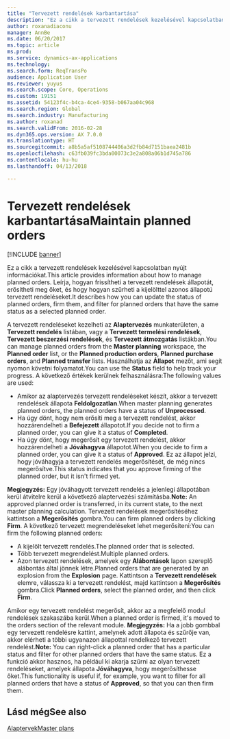 ```yaml
---
title: "Tervezett rendelések karbantartása"
description: "Ez a cikk a tervezett rendelések kezelésével kapcsolatban nyújt információkat. Leírja, hogyan frissítheti a tervezett rendelések állapotát, erősítheti meg őket, és hogy hogyan szűrheti a kijelölttel azonos állapotú tervezett rendeléseket."
author: roxanadiaconu
manager: AnnBe
ms.date: 06/20/2017
ms.topic: article
ms.prod: 
ms.service: dynamics-ax-applications
ms.technology: 
ms.search.form: ReqTransPo
audience: Application User
ms.reviewer: yuyus
ms.search.scope: Core, Operations
ms.custom: 19151
ms.assetid: 54123f4c-b4ca-4ce4-9358-b067aa04c968
ms.search.region: Global
ms.search.industry: Manufacturing
ms.author: roxanad
ms.search.validFrom: 2016-02-28
ms.dyn365.ops.version: AX 7.0.0
ms.translationtype: HT
ms.sourcegitcommit: a8b5a5af5108744406a3d2fb84d7151baea2481b
ms.openlocfilehash: c63fb039fc3bda00073c3e2a808a06b1d745a786
ms.contentlocale: hu-hu
ms.lasthandoff: 04/13/2018

---
```


# <a name="maintain-planned-orders"></a><span data-ttu-id="6979a-104">Tervezett rendelések karbantartása</span><span class="sxs-lookup"><span data-stu-id="6979a-104">Maintain planned orders</span></span>

[!INCLUDE [banner](../includes/banner.md)]

<span data-ttu-id="6979a-105">Ez a cikk a tervezett rendelések kezelésével kapcsolatban nyújt információkat.</span><span class="sxs-lookup"><span data-stu-id="6979a-105">This article provides information about how to manage planned orders.</span></span> <span data-ttu-id="6979a-106">Leírja, hogyan frissítheti a tervezett rendelések állapotát, erősítheti meg őket, és hogy hogyan szűrheti a kijelölttel azonos állapotú tervezett rendeléseket.</span><span class="sxs-lookup"><span data-stu-id="6979a-106">It describes how you can update the status of planned orders, firm them, and filter for planned orders that have the same status as a selected planned order.</span></span>

<span data-ttu-id="6979a-107">A tervezett rendeléseket kezelheti az **Alaptervezés** munkaterületen, a **Tervezett rendelés** listában, vagy a **Tervezett termelési rendelések**, **Tervezett beszerzési rendelések**, és **Tervezett átmozgatás** listákban.</span><span class="sxs-lookup"><span data-stu-id="6979a-107">You can manage planned orders from the **Master planning** workspace, the **Planned order** list, or the **Planned production orders**, **Planned purchase orders**, and **Planned transfer** lists.</span></span> <span data-ttu-id="6979a-108">Használhatja az **Állapot** mezőt, ami segít nyomon követni folyamatot.</span><span class="sxs-lookup"><span data-stu-id="6979a-108">You can use the **Status** field to help track your progress.</span></span> <span data-ttu-id="6979a-109">A következő értékek kerülnek felhasználásra:</span><span class="sxs-lookup"><span data-stu-id="6979a-109">The following values are used:</span></span>

-   <span data-ttu-id="6979a-110">Amikor az alaptervezés tervezett rendeléseket készít, akkor a tervezett rendelések állapota **Feldolgozatlan**.</span><span class="sxs-lookup"><span data-stu-id="6979a-110">When master planning generates planned orders, the planned orders have a status of **Unprocessed**.</span></span>
-   <span data-ttu-id="6979a-111">Ha úgy dönt, hogy nem erősíti meg a tervezett rendelést, akkor hozzárendelheti a **Befejezett** állapotot.</span><span class="sxs-lookup"><span data-stu-id="6979a-111">If you decide not to firm a planned order, you can give it a status of **Completed**.</span></span>
-   <span data-ttu-id="6979a-112">Ha úgy dönt, hogy megerősít egy tervezett rendelést, akkor hozzárendelheti a **Jóváhagyva** állapotot.</span><span class="sxs-lookup"><span data-stu-id="6979a-112">When you decide to firm a planned order, you can give it a status of **Approved**.</span></span> <span data-ttu-id="6979a-113">Ez az állapot jelzi, hogy jóváhagyja a tervezett rendelés megerősítését, de még nincs megerősítve.</span><span class="sxs-lookup"><span data-stu-id="6979a-113">This status indicates that you approve firming of the planned order, but it isn't firmed yet.</span></span>

<span data-ttu-id="6979a-114">**Megjegyzés:** Egy jóváhagyott tervezett rendelés a jelenlegi állapotában kerül átvitelre kerül a következő alaptervezési számításba.</span><span class="sxs-lookup"><span data-stu-id="6979a-114">**Note:** An approved planned order is transferred, in its current state, to the next master planning calculation.</span></span> <span data-ttu-id="6979a-115">Tervezett rendelések megerősítéséhez kattintson a **Megerősítés** gombra.</span><span class="sxs-lookup"><span data-stu-id="6979a-115">You can firm planned orders by clicking **Firm**.</span></span> <span data-ttu-id="6979a-116">A következő tervezett megrendeléseket lehet megerősíteni:</span><span class="sxs-lookup"><span data-stu-id="6979a-116">You can firm the following planned orders:</span></span>

-   <span data-ttu-id="6979a-117">A kijelölt tervezett rendelés.</span><span class="sxs-lookup"><span data-stu-id="6979a-117">The planned order that is selected.</span></span>
-   <span data-ttu-id="6979a-118">Több tervezett megrendelést.</span><span class="sxs-lookup"><span data-stu-id="6979a-118">Multiple planned orders.</span></span>
-   <span data-ttu-id="6979a-119">Azon tervezett rendelések, amelyek egy **Alábontások** lapon szereplő alábontás által jönnek létre.</span><span class="sxs-lookup"><span data-stu-id="6979a-119">Planned orders that are generated by an explosion from the **Explosion** page.</span></span> <span data-ttu-id="6979a-120">Kattintson a **Tervezett rendelések** elemre, válassza ki a tervezett rendelést, majd kattintson a **Megerősítés** gombra.</span><span class="sxs-lookup"><span data-stu-id="6979a-120">Click **Planned orders**, select the planned order, and then click **Firm**.</span></span>

<span data-ttu-id="6979a-121">Amikor egy tervezett rendelést megerősít, akkor az a megfelelő modul rendelések szakaszába kerül.</span><span class="sxs-lookup"><span data-stu-id="6979a-121">When a planned order is firmed, it's moved to the orders section of the relevant module.</span></span> <span data-ttu-id="6979a-122">**Megjegyzés:** Ha a jobb gombbal egy tervezett rendelésre kattint, amelynek adott állapota és szűrője van, akkor elérheti a többi ugyanazon állapottal rendelkező tervezett rendelést.</span><span class="sxs-lookup"><span data-stu-id="6979a-122">**Note:** You can right-click a planned order that has a particular status and filter for other planned orders that have the same status.</span></span> <span data-ttu-id="6979a-123">Ez a funkció akkor hasznos, ha például ki akarja szűrni az olyan tervezett rendeléseket, amelyek állapota **Jóváhagyva**, hogy megerősíthesse őket.</span><span class="sxs-lookup"><span data-stu-id="6979a-123">This functionality is useful if, for example, you want to filter for all planned orders that have a status of **Approved**, so that you can then firm them.</span></span>

<a name="see-also"></a><span data-ttu-id="6979a-124">Lásd még</span><span class="sxs-lookup"><span data-stu-id="6979a-124">See also</span></span>
--------

[<span data-ttu-id="6979a-125">Alaptervek</span><span class="sxs-lookup"><span data-stu-id="6979a-125">Master plans</span></span>](master-plans.md)




